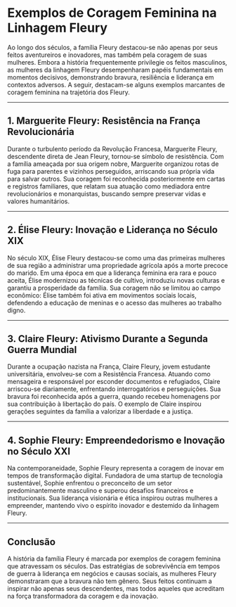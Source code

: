 # Exemplos de Coragem Feminina na Linhagem Fleury

Ao longo dos séculos, a família Fleury destacou-se não apenas por seus feitos aventureiros e inovadores, mas também pela coragem de suas mulheres. Embora a história frequentemente privilegie os feitos masculinos, as mulheres da linhagem Fleury desempenharam papéis fundamentais em momentos decisivos, demonstrando bravura, resiliência e liderança em contextos adversos. A seguir, destacam-se alguns exemplos marcantes de coragem feminina na trajetória dos Fleury.

---

## 1. **Marguerite Fleury: Resistência na França Revolucionária**

Durante o turbulento período da Revolução Francesa, Marguerite Fleury, descendente direta de Jean Fleury, tornou-se símbolo de resistência. Com a família ameaçada por sua origem nobre, Marguerite organizou rotas de fuga para parentes e vizinhos perseguidos, arriscando sua própria vida para salvar outros. Sua coragem foi reconhecida posteriormente em cartas e registros familiares, que relatam sua atuação como mediadora entre revolucionários e monarquistas, buscando sempre preservar vidas e valores humanitários.

---

## 2. **Élise Fleury: Inovação e Liderança no Século XIX**

No século XIX, Élise Fleury destacou-se como uma das primeiras mulheres de sua região a administrar uma propriedade agrícola após a morte precoce do marido. Em uma época em que a liderança feminina era rara e pouco aceita, Élise modernizou as técnicas de cultivo, introduziu novas culturas e garantiu a prosperidade da família. Sua coragem não se limitou ao campo econômico: Élise também foi ativa em movimentos sociais locais, defendendo a educação de meninas e o acesso das mulheres ao trabalho digno.

---

## 3. **Claire Fleury: Ativismo Durante a Segunda Guerra Mundial**

Durante a ocupação nazista na França, Claire Fleury, jovem estudante universitária, envolveu-se com a Resistência Francesa. Atuando como mensageira e responsável por esconder documentos e refugiados, Claire arriscou-se diariamente, enfrentando interrogatórios e perseguições. Sua bravura foi reconhecida após a guerra, quando recebeu homenagens por sua contribuição à libertação do país. O exemplo de Claire inspirou gerações seguintes da família a valorizar a liberdade e a justiça.

---

## 4. **Sophie Fleury: Empreendedorismo e Inovação no Século XXI**

Na contemporaneidade, Sophie Fleury representa a coragem de inovar em tempos de transformação digital. Fundadora de uma startup de tecnologia sustentável, Sophie enfrentou o preconceito de um setor predominantemente masculino e superou desafios financeiros e institucionais. Sua liderança visionária e ética inspirou outras mulheres a empreender, mantendo vivo o espírito inovador e destemido da linhagem Fleury.

---

## **Conclusão**

A história da família Fleury é marcada por exemplos de coragem feminina que atravessam os séculos. Das estratégias de sobrevivência em tempos de guerra à liderança em negócios e causas sociais, as mulheres Fleury demonstraram que a bravura não tem gênero. Seus feitos continuam a inspirar não apenas seus descendentes, mas todos aqueles que acreditam na força transformadora da coragem e da inovação.